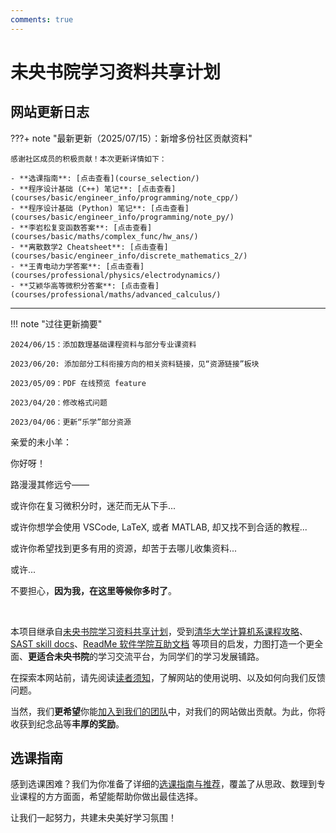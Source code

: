```yaml
---
comments: true
---
```


# 未央书院学习资料共享计划

## 网站更新日志

???+ note "最新更新（2025/07/15）：新增多份社区贡献资料"

    感谢社区成员的积极贡献！本次更新详情如下：

    - **选课指南**: [点击查看](course_selection/)
    - **程序设计基础 (C++) 笔记**: [点击查看](courses/basic/engineer_info/programming/note_cpp/)
    - **程序设计基础 (Python) 笔记**: [点击查看](courses/basic/engineer_info/programming/note_py/)
    - **李岩松复变函数答案**: [点击查看](courses/basic/maths/complex_func/hw_ans/)
    - **离散数学2 Cheatsheet**: [点击查看](courses/basic/engineer_info/discrete_mathematics_2/)
    - **王青电动力学答案**: [点击查看](courses/professional/physics/electrodynamics/)
    - **艾颖华高等微积分答案**: [点击查看](courses/professional/maths/advanced_calculus/)

---

!!! note "过往更新摘要"

    2024/06/15：添加数理基础课程资料与部分专业课资料

    2023/06/20: 添加部分工科衔接方向的相关资料链接，见“资源链接”板块

    2023/05/09：PDF 在线预览 feature

    2023/04/20：修改格式问题

    2023/04/06：更新“乐学”部分资源


亲爱的未小羊：

你好呀！

路漫漫其修远兮——

或许你在复习微积分时，迷茫而无从下手...

或许你想学会使用 VSCode, LaTeX, 或者 MATLAB, 却又找不到合适的教程...

或许你希望找到更多有用的资源，却苦于去哪儿收集资料...

或许...

不要担心，**因为我，在这里等候你多时了**。

<br/>

本项目继承自[未央书院学习资料共享计划](https://cloud.tsinghua.edu.cn/d/cc494ee97f884a3b9ffb/)，受到[清华大学计算机系课程攻略](https://github.com/PKUanonym/REKCARC-TSC-UHT)、[SAST skill docs](https://docs.net9.org/)、[ReadMe 软件学院互助文档](https://ssast-readme.github.io/) 等项目的启发，力图打造一个更全面、**更适合未央书院**的学习交流平台，为同学们的学习发展铺路。

在探索本网站前，请先阅读[读者须知](https://WeiYangXueXi.github.io/reader/)，了解网站的使用说明、以及如何向我们反馈问题。

当然，我们**更希望**你能[加入到我们的团队](https://WeiYangXueXi.github.io/author/)中，对我们的网站做出贡献。为此，你将收获到纪念品等**丰厚的奖励**。

## 选课指南

感到选课困难？我们为你准备了详细的[选课指南与推荐](course_selection/)，覆盖了从思政、数理到专业课程的方方面面，希望能帮助你做出最佳选择。

让我们一起努力，共建未央美好学习氛围！
